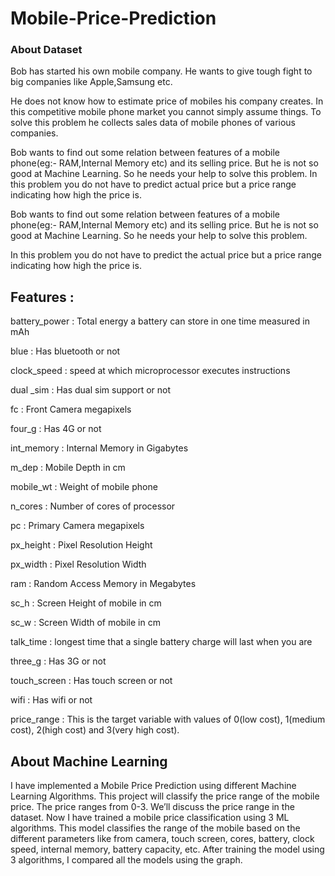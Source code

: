 # Mobile-Price-Prediction
### About Dataset

Bob has started his own mobile company. He wants to give tough fight to big companies like Apple,Samsung etc.

He does not know how to estimate price of mobiles his company creates. In this competitive mobile phone market you cannot simply assume things. To solve this problem he collects sales data of mobile phones of various companies.

Bob wants to find out some relation between features of a mobile phone(eg:- RAM,Internal Memory etc) and its selling price. But he is not so good at Machine Learning. So he needs your help to solve this problem.
In this problem you do not have to predict actual price but a price range indicating how high the price is.

Bob wants to find out some relation between features of a mobile phone(eg:- RAM,Internal Memory etc) and its selling price. But he is not so good at Machine Learning. So he needs your help to solve this problem.

In this problem you do not have to predict the actual price but a price range indicating how high the price is.

## Features : 

battery_power : Total energy a battery can store in one time measured in mAh

blue : Has bluetooth or not

clock_speed : speed at which microprocessor executes instructions

dual _sim : Has dual sim support or not

fc : Front Camera megapixels

four_g : Has 4G or not

int_memory : Internal Memory in Gigabytes

m_dep : Mobile Depth in cm

mobile_wt : Weight of mobile phone

n_cores : Number of cores of processor

pc : Primary Camera megapixels

px_height : Pixel Resolution Height

px_width : Pixel Resolution Width

ram : Random Access Memory in Megabytes

sc_h : Screen Height of mobile in cm

sc_w : Screen Width of mobile in cm

talk_time : longest time that a single battery charge will last when you are

three_g : Has 3G or not

touch_screen : Has touch screen or not

wifi : Has wifi or not

price_range : This is the target variable with values of 0(low cost), 1(medium cost), 2(high cost) and 3(very high cost).

## About Machine Learning

I have implemented a Mobile Price Prediction using different Machine Learning Algorithms. This project will classify the price range of the mobile price. The price ranges from 0-3. We’ll discuss the price range in the dataset. Now I have trained a mobile price classification using 3 ML algorithms. This model classifies the range of the mobile based on the different parameters like from camera, touch screen, cores, battery, clock speed, internal memory, battery capacity, etc. After training the model using 3 algorithms, I compared all the models using the graph.
